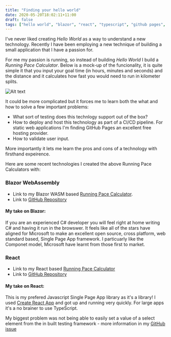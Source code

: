 ```yaml
---
title: "Finding your hello world"
date: 2020-05-20T18:02:11+11:00
draft: false
tags: ["hello world", "blazor", "react", "typescript", "github pages", "dotNET"]
---
```


I've never liked creating *Hello World* as a way to understand a new technology.  Recently I have been employing a new technique of building a small application that I have a passion for.

For me my passion is running, so instead of building *Hello World* I build a *Running Pace Calculator*.  Below is a mock-up of the funcionality, it is quite simple it that you input your goal time (in hours, minutes and seconds) and the distance and it calculates how fast you would need to run in kilometer splits.  

![Alt text](/images/pace-calculator-mockup.png "Pace Calculator Mock Up")

It could be more complicated but it forces me to learn both the what and how to solve a few important problems:

- What sort of testing does this technlogy support out of the box?  
- How to deploy and host this technology as part of a CI/CD pipeline.  For static web applications I'm finding GitHub Pages an excellent free hosting provider.
- How to validate user input.

More importantly it lets me learn the pros and cons of a technology with firsthand expeirence.  

Here are some recent technologies I created the above Running Pace Calculators with:

### Blazor WebAssembly

- Link to my Blazor WASM based [Running Pace Calculator](https://palmerandy.github.io/Running-Pace-Calculator/).
- Link to <a href="https://github.com/palmerandy/Pace-Calculator" target="_"><i class="fab fa-github fa-lg" aria-hidden="true"></i> GitHub Repository</a>


#### My take on Blazor:
If you are an experienced C# developer you will feel right at home writing C# and having it run in the browswer.  It feels like all of the stars have aligned for Microsoft to make an excellent open source, cross platform, web standard based, Single Page App framework.  I particuarly like the Componet model, Microsoft have learnt from those first to market.

### React
- Link to my React based [Running Pace Calculator](https://palmerandy.github.io/Running-Calculator-React/)
- Link to <a href="https://github.com/palmerandy/Running-Calculator-React" target="_"><i class="fab fa-github fa-lg" aria-hidden="true"></i> GitHub Repository</a>

#### My take on React:
This is my prefered Javascript Single Page App library as it's a library!  I used [Create React App](https://github.com/facebook/create-react-app) and got up and running very quickly.  For large apps it's a no brainer to use TypeScript.

My biggest problem was not being able to easily set a value of a select element from the in built testing framework - more information in my <a href="https://github.com/palmerandy/Running-Calculator-React/issues/4" target="_"><i class="fab fa-github fa-lg" aria-hidden="true"></i> GitHub issue</a>
